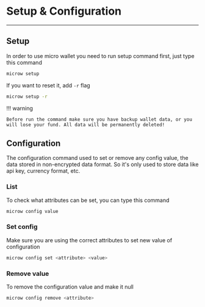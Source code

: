 # Setup & Configuration
---
## Setup
In order to use micro wallet you need to run setup command first, just type this command
```bash
microw setup
```
If you want to reset it, add `-r` flag
```bash
microw setup -r
```
!!! warning

    Before run the command make sure you have backup wallet data, or you will lose your fund. All data will be permanently deleted!


## Configuration
The configuration command used to set or remove any config value, the data stored in non-encrypted data format. So it's only used to store data like api key, currency format, etc.

### List
To check what attributes can be set, you can type this command
```bash
microw config value
```
### Set config
Make sure you are using the correct attributes to set new value of configuration
```bash
microw config set <attribute> <value>
```

### Remove value
To remove the configuration value and make it null
```bash
microw config remove <attribute>
```